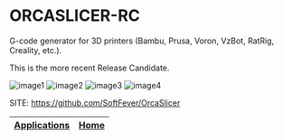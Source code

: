 # ORCASLICER-RC

 G-code generator for 3D printers (Bambu, Prusa, Voron, VzBot, RatRig,  Creality, etc.).
 
 This is the more recent Release Candidate.
 
 ![image1](https://raw.githubusercontent.com/wiki/SoftFever/OrcaSlicer/images/flow-calibration.gif)
 ![image2](https://raw.githubusercontent.com/wiki/SoftFever/OrcaSlicer/images/temp_tower_test.gif)
 ![image3](https://raw.githubusercontent.com/wiki/SoftFever/OrcaSlicer/images/retraction_test.gif)
 ![image4](https://raw.githubusercontent.com/wiki/SoftFever/OrcaSlicer/images/max_volumetric_flow.jpg)

 SITE: https://github.com/SoftFever/OrcaSlicer

 | [Applications](https://portable-linux-apps.github.io/apps.html) | [Home](https://portable-linux-apps.github.io)
 | --- | --- |
